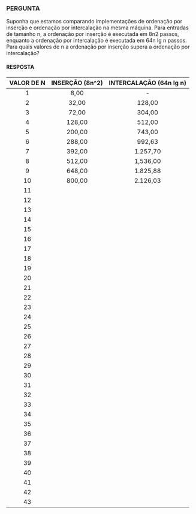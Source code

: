 ### PERGUNTA

Suponha que estamos comparando implementações de ordenação por inserção e ordenação por intercalação na mesma máquina. Para entradas de tamanho n, a ordenação por inserção é executada em 8n2 passos, enquanto a ordenação por intercalação é executada em 64n lg n passos. Para quais valores de n a ordenação
por inserção supera a ordenação por intercalação?

#### RESPOSTA

| **VALOR DE N** | **INSERÇÃO (8n^2)** | **INTERCALAÇÃO (64n lg n)** |
|:--------------:|:-------------------:|:---------------------------:|
|        1       |         8,00        |              -              |
|        2       |        32,00        |            128,00           |
|        3       |        72,00        |            304,00           |
|        4       |        128,00       |            512,00           |
|        5       |        200,00       |            743,00           |
|        6       |        288,00       |            992,63           |
|        7       |        392,00       |           1.257,70          |
|        8       |        512,00       |           1,536,00          |
|        9       |        648,00       |           1.825,88          |
|       10       |        800,00       |           2.126,03          |
|       11       |                     |                             |
|       12       |                     |                             |
|       13       |                     |                             |
|       14       |                     |                             |
|       15       |                     |                             |
|       16       |                     |                             |
|       17       |                     |                             |
|       18       |                     |                             |
|       19       |                     |                             |
|       20       |                     |                             |
|       21       |                     |                             |
|       22       |                     |                             |
|       23       |                     |                             |
|       24       |                     |                             |
|       25       |                     |                             |
|       26       |                     |                             |
|       27       |                     |                             |
|       28       |                     |                             |
|       29       |                     |                             |
|       30       |                     |                             |
|       31       |                     |                             |
|       32       |                     |                             |
|       33       |                     |                             |
|       34       |                     |                             |
|       35       |                     |                             |
|       36       |                     |                             |
|       37       |                     |                             |
|       38       |                     |                             |
|       39       |                     |                             |
|       40       |                     |                             |
|       41       |                     |                             |
|       42       |                     |                             |
|       43       |                     |                             |

